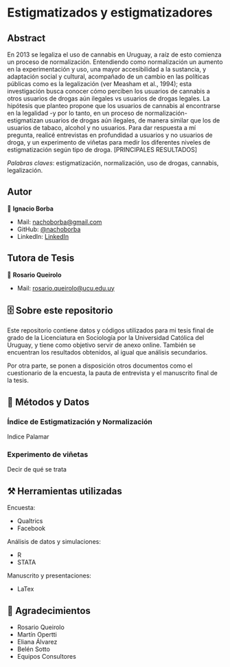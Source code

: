 
# Estigmatizados y estigmatizadores

## Abstract

En 2013 se legaliza el uso de cannabis en Uruguay, a raíz de esto comienza un proceso de normalización. Entendiendo como normalización un aumento en la experimentación y uso, una mayor accesibilidad a la sustancia, y adaptación social y cultural, acompañado de un cambio en las políticas públicas como es la legalización (ver Measham et al., 1994); esta investigación busca conocer cómo perciben los usuarios de cannabis a otros usuarios de drogas aún ilegales vs usuarios de drogas legales. La hipótesis que planteo propone que los usuarios de cannabis al encontrarse en la legalidad -y por lo tanto, en un proceso de normalización- estigmatizan usuarios de drogas aún ilegales, de manera similar que los de usuarios de tabaco, alcohol y no usuarios. Para dar respuesta a mí pregunta, realicé entrevistas en profundidad a usuarios y no usuarios de droga, y un experimento de viñetas para medir los diferentes niveles de estigmatización según tipo de droga. [PRINCIPALES RESULTADOS]

*Palabras claves*: estigmatización, normalización, uso de drogas, cannabis, legalización.

## Autor

👤 **Ignacio Borba**

- Mail: <nachoborba@gmail.com>
- GitHub: [@nachoborba](https://github.com/nachoborba)
- LinkedIn: [LinkedIn](https://www.linkedin.com/in/ignacio-borba-18250b170/)

## Tutora de Tesis

👤 **Rosario Queirolo**

- Mail: <rosario.queirolo@ucu.edu.uy>

## 🗄️ Sobre este repositorio

Este repositorio contiene datos y códigos utilizados para mi tesis final de grado de la Licenciatura en Sociología por la Universidad Católica del Uruguay, y tiene como objetivo servir de anexo online. También se encuentran los resultados obtenidos, al igual que análisis secundarios. 

Por otra parte, se ponen a disposición otros documentos como el cuestionario de la encuesta, la pauta de entrevista y el manuscrito final de la tesis.

## 🔬 Métodos y Datos

### Índice de Estigmatización y Normalización

Indice Palamar

### Experimento de viñetas

Decir de qué se trata

## ⚒️ Herramientas utilizadas

Encuesta:
- Qualtrics
- Facebook

Análisis de datos y simulaciones:
- R
- STATA

Manuscrito y presentaciones:
- LaTex

## 🙏 Agradecimientos

- Rosario Queirolo
- Martín Opertti
- Eliana Álvarez
- Belén Sotto
- Equipos Consultores

